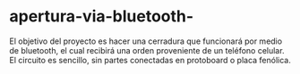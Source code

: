 # apertura-via-bluetooth-
El objetivo del proyecto es hacer una cerradura que funcionará por medio de bluetooth, el cual recibirá una orden proveniente de un teléfono celular. El circuito es sencillo, sin partes conectadas en protoboard o placa fenólica. 
